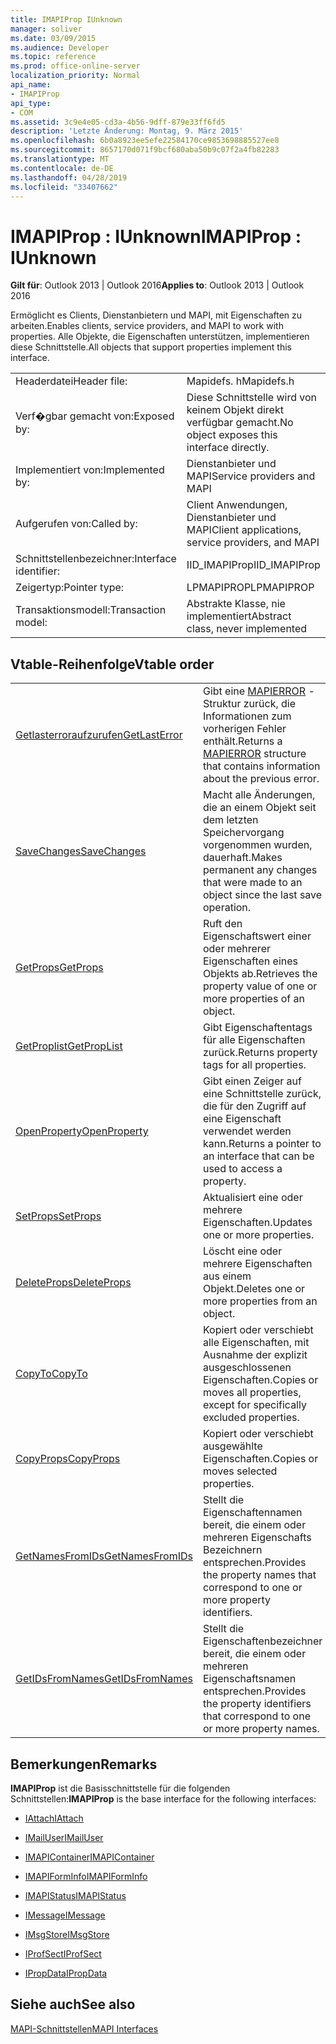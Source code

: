 ```yaml
---
title: IMAPIProp IUnknown
manager: soliver
ms.date: 03/09/2015
ms.audience: Developer
ms.topic: reference
ms.prod: office-online-server
localization_priority: Normal
api_name:
- IMAPIProp
api_type:
- COM
ms.assetid: 3c9e4e05-cd3a-4b56-9dff-879e33ff6fd5
description: 'Letzte Änderung: Montag, 9. März 2015'
ms.openlocfilehash: 6b0a8923ee5efe22584170ce9853698885527ee8
ms.sourcegitcommit: 8657170d071f9bcf680aba50b9c07f2a4fb82283
ms.translationtype: MT
ms.contentlocale: de-DE
ms.lasthandoff: 04/28/2019
ms.locfileid: "33407662"
---
```

# <a name="imapiprop--iunknown"></a><span data-ttu-id="b7102-103">IMAPIProp : IUnknown</span><span class="sxs-lookup"><span data-stu-id="b7102-103">IMAPIProp : IUnknown</span></span>

  
  
<span data-ttu-id="b7102-104">**Gilt für**: Outlook 2013 | Outlook 2016</span><span class="sxs-lookup"><span data-stu-id="b7102-104">**Applies to**: Outlook 2013 | Outlook 2016</span></span> 
  
<span data-ttu-id="b7102-105">Ermöglicht es Clients, Dienstanbietern und MAPI, mit Eigenschaften zu arbeiten.</span><span class="sxs-lookup"><span data-stu-id="b7102-105">Enables clients, service providers, and MAPI to work with properties.</span></span> <span data-ttu-id="b7102-106">Alle Objekte, die Eigenschaften unterstützen, implementieren diese Schnittstelle.</span><span class="sxs-lookup"><span data-stu-id="b7102-106">All objects that support properties implement this interface.</span></span>
  
|||
|:-----|:-----|
|<span data-ttu-id="b7102-107">Headerdatei</span><span class="sxs-lookup"><span data-stu-id="b7102-107">Header file:</span></span>  <br/> |<span data-ttu-id="b7102-108">Mapidefs. h</span><span class="sxs-lookup"><span data-stu-id="b7102-108">Mapidefs.h</span></span>  <br/> |
|<span data-ttu-id="b7102-109">Verf�gbar gemacht von:</span><span class="sxs-lookup"><span data-stu-id="b7102-109">Exposed by:</span></span>  <br/> |<span data-ttu-id="b7102-110">Diese Schnittstelle wird von keinem Objekt direkt verfügbar gemacht.</span><span class="sxs-lookup"><span data-stu-id="b7102-110">No object exposes this interface directly.</span></span>  <br/> |
|<span data-ttu-id="b7102-111">Implementiert von:</span><span class="sxs-lookup"><span data-stu-id="b7102-111">Implemented by:</span></span>  <br/> |<span data-ttu-id="b7102-112">Dienstanbieter und MAPI</span><span class="sxs-lookup"><span data-stu-id="b7102-112">Service providers and MAPI</span></span>  <br/> |
|<span data-ttu-id="b7102-113">Aufgerufen von:</span><span class="sxs-lookup"><span data-stu-id="b7102-113">Called by:</span></span>  <br/> |<span data-ttu-id="b7102-114">Client Anwendungen, Dienstanbieter und MAPI</span><span class="sxs-lookup"><span data-stu-id="b7102-114">Client applications, service providers, and MAPI</span></span>  <br/> |
|<span data-ttu-id="b7102-115">Schnittstellenbezeichner:</span><span class="sxs-lookup"><span data-stu-id="b7102-115">Interface identifier:</span></span>  <br/> |<span data-ttu-id="b7102-116">IID_IMAPIProp</span><span class="sxs-lookup"><span data-stu-id="b7102-116">IID_IMAPIProp</span></span>  <br/> |
|<span data-ttu-id="b7102-117">Zeigertyp:</span><span class="sxs-lookup"><span data-stu-id="b7102-117">Pointer type:</span></span>  <br/> |<span data-ttu-id="b7102-118">LPMAPIPROP</span><span class="sxs-lookup"><span data-stu-id="b7102-118">LPMAPIPROP</span></span>  <br/> |
|<span data-ttu-id="b7102-119">Transaktionsmodell:</span><span class="sxs-lookup"><span data-stu-id="b7102-119">Transaction model:</span></span>  <br/> |<span data-ttu-id="b7102-120">Abstrakte Klasse, nie implementiert</span><span class="sxs-lookup"><span data-stu-id="b7102-120">Abstract class, never implemented</span></span>  <br/> |
   
## <a name="vtable-order"></a><span data-ttu-id="b7102-121">Vtable-Reihenfolge</span><span class="sxs-lookup"><span data-stu-id="b7102-121">Vtable order</span></span>

|||
|:-----|:-----|
|[<span data-ttu-id="b7102-122">Getlasterroraufzurufen</span><span class="sxs-lookup"><span data-stu-id="b7102-122">GetLastError</span></span>](imapiprop-getlasterror.md) <br/> |<span data-ttu-id="b7102-123">Gibt eine [MAPIERROR](mapierror.md) -Struktur zurück, die Informationen zum vorherigen Fehler enthält.</span><span class="sxs-lookup"><span data-stu-id="b7102-123">Returns a [MAPIERROR](mapierror.md) structure that contains information about the previous error.</span></span>  <br/> |
|[<span data-ttu-id="b7102-124">SaveChanges</span><span class="sxs-lookup"><span data-stu-id="b7102-124">SaveChanges</span></span>](imapiprop-savechanges.md) <br/> |<span data-ttu-id="b7102-125">Macht alle Änderungen, die an einem Objekt seit dem letzten Speichervorgang vorgenommen wurden, dauerhaft.</span><span class="sxs-lookup"><span data-stu-id="b7102-125">Makes permanent any changes that were made to an object since the last save operation.</span></span>  <br/> |
|[<span data-ttu-id="b7102-126">GetProps</span><span class="sxs-lookup"><span data-stu-id="b7102-126">GetProps</span></span>](imapiprop-getprops.md) <br/> |<span data-ttu-id="b7102-127">Ruft den Eigenschaftswert einer oder mehrerer Eigenschaften eines Objekts ab.</span><span class="sxs-lookup"><span data-stu-id="b7102-127">Retrieves the property value of one or more properties of an object.</span></span>  <br/> |
|[<span data-ttu-id="b7102-128">GetProplist</span><span class="sxs-lookup"><span data-stu-id="b7102-128">GetPropList</span></span>](imapiprop-getproplist.md) <br/> |<span data-ttu-id="b7102-129">Gibt Eigenschaftentags für alle Eigenschaften zurück.</span><span class="sxs-lookup"><span data-stu-id="b7102-129">Returns property tags for all properties.</span></span>  <br/> |
|[<span data-ttu-id="b7102-130">OpenProperty</span><span class="sxs-lookup"><span data-stu-id="b7102-130">OpenProperty</span></span>](imapiprop-openproperty.md) <br/> |<span data-ttu-id="b7102-131">Gibt einen Zeiger auf eine Schnittstelle zurück, die für den Zugriff auf eine Eigenschaft verwendet werden kann.</span><span class="sxs-lookup"><span data-stu-id="b7102-131">Returns a pointer to an interface that can be used to access a property.</span></span>  <br/> |
|[<span data-ttu-id="b7102-132">SetProps</span><span class="sxs-lookup"><span data-stu-id="b7102-132">SetProps</span></span>](imapiprop-setprops.md) <br/> |<span data-ttu-id="b7102-133">Aktualisiert eine oder mehrere Eigenschaften.</span><span class="sxs-lookup"><span data-stu-id="b7102-133">Updates one or more properties.</span></span>  <br/> |
|[<span data-ttu-id="b7102-134">DeleteProps</span><span class="sxs-lookup"><span data-stu-id="b7102-134">DeleteProps</span></span>](imapiprop-deleteprops.md) <br/> |<span data-ttu-id="b7102-135">Löscht eine oder mehrere Eigenschaften aus einem Objekt.</span><span class="sxs-lookup"><span data-stu-id="b7102-135">Deletes one or more properties from an object.</span></span>  <br/> |
|[<span data-ttu-id="b7102-136">CopyTo</span><span class="sxs-lookup"><span data-stu-id="b7102-136">CopyTo</span></span>](imapiprop-copyto.md) <br/> |<span data-ttu-id="b7102-137">Kopiert oder verschiebt alle Eigenschaften, mit Ausnahme der explizit ausgeschlossenen Eigenschaften.</span><span class="sxs-lookup"><span data-stu-id="b7102-137">Copies or moves all properties, except for specifically excluded properties.</span></span>  <br/> |
|[<span data-ttu-id="b7102-138">CopyProps</span><span class="sxs-lookup"><span data-stu-id="b7102-138">CopyProps</span></span>](imapiprop-copyprops.md) <br/> |<span data-ttu-id="b7102-139">Kopiert oder verschiebt ausgewählte Eigenschaften.</span><span class="sxs-lookup"><span data-stu-id="b7102-139">Copies or moves selected properties.</span></span>  <br/> |
|[<span data-ttu-id="b7102-140">GetNamesFromIDs</span><span class="sxs-lookup"><span data-stu-id="b7102-140">GetNamesFromIDs</span></span>](imapiprop-getnamesfromids.md) <br/> |<span data-ttu-id="b7102-141">Stellt die Eigenschaftennamen bereit, die einem oder mehreren Eigenschafts Bezeichnern entsprechen.</span><span class="sxs-lookup"><span data-stu-id="b7102-141">Provides the property names that correspond to one or more property identifiers.</span></span>  <br/> |
|[<span data-ttu-id="b7102-142">GetIDsFromNames</span><span class="sxs-lookup"><span data-stu-id="b7102-142">GetIDsFromNames</span></span>](imapiprop-getidsfromnames.md) <br/> |<span data-ttu-id="b7102-143">Stellt die Eigenschaftenbezeichner bereit, die einem oder mehreren Eigenschaftsnamen entsprechen.</span><span class="sxs-lookup"><span data-stu-id="b7102-143">Provides the property identifiers that correspond to one or more property names.</span></span>  <br/> |
   
## <a name="remarks"></a><span data-ttu-id="b7102-144">Bemerkungen</span><span class="sxs-lookup"><span data-stu-id="b7102-144">Remarks</span></span>

 <span data-ttu-id="b7102-145">**IMAPIProp** ist die Basisschnittstelle für die folgenden Schnittstellen:</span><span class="sxs-lookup"><span data-stu-id="b7102-145">**IMAPIProp** is the base interface for the following interfaces:</span></span> 
  
- [<span data-ttu-id="b7102-146">IAttach</span><span class="sxs-lookup"><span data-stu-id="b7102-146">IAttach</span></span>](iattachimapiprop.md)
    
- [<span data-ttu-id="b7102-147">IMailUser</span><span class="sxs-lookup"><span data-stu-id="b7102-147">IMailUser</span></span>](imailuserimapiprop.md)
    
- [<span data-ttu-id="b7102-148">IMAPIContainer</span><span class="sxs-lookup"><span data-stu-id="b7102-148">IMAPIContainer</span></span>](imapicontainerimapiprop.md)
    
- [<span data-ttu-id="b7102-149">IMAPIFormInfo</span><span class="sxs-lookup"><span data-stu-id="b7102-149">IMAPIFormInfo</span></span>](imapiforminfoimapiprop.md)
    
- [<span data-ttu-id="b7102-150">IMAPIStatus</span><span class="sxs-lookup"><span data-stu-id="b7102-150">IMAPIStatus</span></span>](imapistatusimapiprop.md)
    
- [<span data-ttu-id="b7102-151">IMessage</span><span class="sxs-lookup"><span data-stu-id="b7102-151">IMessage</span></span>](imessageimapiprop.md)
    
- [<span data-ttu-id="b7102-152">IMsgStore</span><span class="sxs-lookup"><span data-stu-id="b7102-152">IMsgStore</span></span>](imsgstoreimapiprop.md)
    
- [<span data-ttu-id="b7102-153">IProfSect</span><span class="sxs-lookup"><span data-stu-id="b7102-153">IProfSect</span></span>](iprofsectimapiprop.md)
    
- [<span data-ttu-id="b7102-154">IPropData</span><span class="sxs-lookup"><span data-stu-id="b7102-154">IPropData</span></span>](ipropdataimapiprop.md)
    
## <a name="see-also"></a><span data-ttu-id="b7102-155">Siehe auch</span><span class="sxs-lookup"><span data-stu-id="b7102-155">See also</span></span>



[<span data-ttu-id="b7102-156">MAPI-Schnittstellen</span><span class="sxs-lookup"><span data-stu-id="b7102-156">MAPI Interfaces</span></span>](mapi-interfaces.md)

